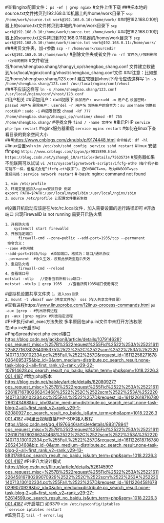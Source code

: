 #查看nginx配置文件：
`ps -ef | grep nginx`
#文件上传下载
###把本地的source.txt文件拷贝到192.168.0.10机器上的/home/work目录下
`scp /home/work/source.txt work@192.168.0.10:/home/work/` 
###把192.168.0.10机器上的source.txt文件拷贝到本地的/home/work目录下
`scp work@192.168.0.10:/home/work/source.txt /home/work/`
###把192.168.0.10机器上的source.txt文件拷贝到192.168.0.11机器的/home/work目录下
`scp work@192.168.0.10:/home/work/source.txt work@192.168.0.11:/home/work/ `
###拷贝文件夹，加-r参数
`scp -r /home/work/sourcedir work@192.168.0.10:/home/work/`
#删除文件夹或者文件
`rm -rf 文件名//强制删除 -r为询问删除`
#文件软链 将/home/shengbao.shang/zhangyi_op/shengbao_shang.conf 文件建立软链 到/usr/local/nginx/config/vhost/shengbao_shang.conf文件
###注意：比如想把/home/shengbao.shang/123.conf 建立软链到vhost下命令应该这样写
`ln -s /home/shengbao.shang/123.conf /usr/local/nginx/conf/vhost`  
###不应该这样写
`ln -s /home/shengbao.shang/123.conf /usr/local/nginx/conf/vhost/123.conf`  
#用户相关
##添加用户：root权限下 
`添加用户: useradd -m 用户名`
`设置密码: passwd 用户名`
`删除用户: userdel -r 用户名`
`切换用户的命令为：su username`
`切换到root用户：sudo -i`
#权限修改
`chmod -Rf 777 /home/shengbao.shang/zhangyi_op/runtime/`
`chmod -Rf 755 /home/shengbao.shang/`
#寻找文件
`find / -name 文件名`
#重启PHP
`service php-fpm restart`
#nginx服务器重启
`service nginx restart`
#如何在linux下查看目录的剩余空间大小 
###https://www.cnblogs.com/zknublx/p/9174448.html 
`命令格式：df -hl`
#linux设置ssh
`vim /etc/ssh/sshd_config ` 
`service sshd restart`
#linux 安装ffmpeg
`https://www.cnblogs.com/lpyan/p/9015890.html`  
`https://blog.csdn.net/yzhang6_10/article/details/75635734`
#服务器如果不能联网可以试试
`vi /etc/sysconfig/network-scripts/ifcfg-eth0（每个机子都可能不一样，但格式会是“ifcfg-eth数字”），把ONBOOT=no，改为ONBOOT=yes`  
`重启网络：service network restart`
#-bash: nginx: command not found
```
1、vim /etc/profile
2、环境变量里加入nginx安装目录 例如
export PATH=$PATH:/usr/local/mysql/bin:/usr/local/nginx/sbin
3、source /etc/profile 让配置文件重新生效
```
#设置开机启动应该是在/etc/rc.local文件，加入需要设置的运行路径即可
#开放端口 出现FirewallD is not running 需要开启防火墙
```
1、开启防火墙 
    systemctl start firewalld
2、开放指定端口
      firewall-cmd --zone=public --add-port=1935/tcp --permanent
 命令含义：
--zone #作用域
--add-port=1935/tcp  #添加端口，格式为：端口/通讯协议
--permanent  #永久生效，没有此参数重启后失效
3、重启防火墙
      firewall-cmd --reload
4、查看端口号
netstat -ntlp   //查看当前所有tcp端口·
netstat -ntulp | grep 1935   //查看所有1935端口使用情况
```
#虚拟机设置共享文件夹 
`1、进入sss目录`  
`2、mount -t vboxsf www（共享文件名） sss（存入共享文件目录）`  
#查看进程https://www.linuxprobe.com/12linux-process-commands.html
`ps -aux |grep - #列出所有进程`  
`ps -aux |grep nginx #列出指定进程`   
#PHP执行shell_exec方法失败
多半原因在php.ini文件中未打开方法权限  
在php.ini开启即可  
#PhpSpreadsheet php excel接口 https://blog.csdn.net/jackbon8/article/details/107914628?ops_request_misc=%257B%2522request%255Fid%2522%253A%2522161122582716780264095375%2522%252C%2522scm%2522%253A%252220140713.130102334.pc%255Fall.%2522%257D&request_id=161122582716780264095375&biz_id=0&utm_medium=distribute.pc_search_result.none-task-blog-2~all~first_rank_v2~rank_v29-22-107914628.pc_search_result_no_baidu_js&utm_term=php&spm=1018.2226.3001.4187
#增加php版本 https://blog.csdn.net/haisley/article/details/82080927?ops_request_misc=%257B%2522request%255Fid%2522%253A%2522161122618716780266243468%2522%252C%2522scm%2522%253A%252220140713.130102334.pc%255Fall.%2522%257D&request_id=161122618716780266243468&biz_id=0&utm_medium=distribute.pc_search_result.none-task-blog-2~all~first_rank_v2~rank_v29-1-82080927.pc_search_result_no_baidu_js&utm_term=php&spm=1018.2226.3001.4187
#阿里云视频直播PHP-SDK接入教程 https://blog.csdn.net/qq_41976646/article/details/88317894?ops_request_misc=%257B%2522request%255Fid%2522%253A%2522161122618716780266243468%2522%252C%2522scm%2522%253A%252220140713.130102334.pc%255Fall.%2522%257D&request_id=161122618716780266243468&biz_id=0&utm_medium=distribute.pc_search_result.none-task-blog-2~all~first_rank_v2~rank_v29-13-88317894.pc_search_result_no_baidu_js&utm_term=php&spm=1018.2226.3001.4187
#PHP八大设计模式 https://blog.csdn.net/flitrue/article/details/52614599?ops_request_misc=%257B%2522request%255Fid%2522%253A%2522161122645816780299070929%2522%252C%2522scm%2522%253A%252220140713.130102334.pc%255Fall.%2522%257D&request_id=161122645816780299070929&biz_id=0&utm_medium=distribute.pc_search_result.none-task-blog-2~all~first_rank_v2~rank_v29-27-52614599.pc_search_result_no_baidu_js&utm_term=php&spm=1018.2226.3001.4187
#开启端口 如6379
`vim /etc/sysconfig/iptables`  
``
`service iptables restart`  
#监测日志
`tail -f error.log`  

